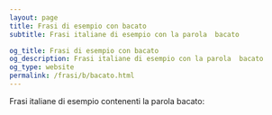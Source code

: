 ```yaml
---
layout: page
title: Frasi di esempio con bacato 
subtitle: Frasi italiane di esempio con la parola  bacato

og_title: Frasi di esempio con bacato 
og_description: Frasi italiane di esempio con la parola  bacato
og_type: website
permalink: /frasi/b/bacato.html
---
```


Frasi italiane di esempio contenenti la parola bacato:


